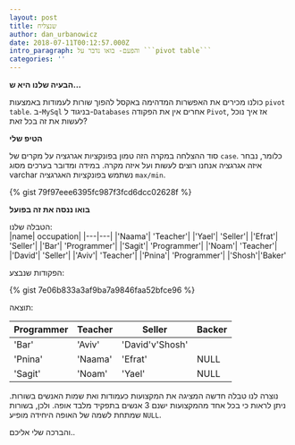 ```yaml
---
layout: post
title: שנצליח
author: dan_urbanowicz
date: 2018-07-11T00:12:57.000Z
intro_paragraph: והפעם- בואו נדבר על ```pivot table```
categories: ''
---
```

**הבעיה שלנו היא ש...**

כולנו מכירים את האפשרות המדהימה באקסל להפוך שורות לעמודות באמצעות ```pivot table```. ב-```MySql``` בניגוד ל-```Databases``` אחרים אין את הפקודה ```Pivot```, אז איך נוכל לעשות את זה בכל זאת? 

**הטיפ שלי**

סוד ההצלחה במקרה הזה טמון בפונקציות אגרגציה על מקרים של ```case```. כלומר, נבחר איזה אגרגציה אנחנו רוצים לעשות ועל איזה מקרה.
במידה ומדובר בערכים מסוג varchar נשתמש בפונקציות האגרגציה ```max/min```.

{% gist 79f97eee6395fc987f3fcd6dcc02628f %}

**בואו ננסה את זה בפועל**

הטבלה שלנו:  
|name| occupation|
|---|---|
|'Naama'| 'Teacher'|
|'Yael'| 'Seller'|
|'Efrat'| 'Seller'|
|'Bar'| 'Programmer'|
|'Sagit'| 'Programmer'|
|'Noam'| 'Teacher'|
|'David'| 'Seller'|
|'Aviv'| 'Teacher'|
|'Pnina'| 'Programmer'|
|'Shosh'|'Baker'


הפקודות שנבצע:

{% gist 7e06b833a3af9ba7a9846faa52bfce96 %}

תוצאה:

|Programmer| Teacher| Seller| Backer|
|---|---|---|---|
|'Bar'|'Aviv'|'David'v'Shosh'|
|'Pnina'|'Naama'|'Efrat'|NULL|
|'Sagit'|'Noam'|'Yael'|NULL|


נוצרה לנו טבלה חדשה המציגה את המקצועות כעמודות ואת שמות האנשים בשורות. ניתן לראות כי בכל אחד מהמקצועות ישנם 3 אנשים בתפקיד מלבד אופה. ולכן, בשורות שמתחת לשמה של האופה היחידה מופיע ```NULL```.


והברכה שלי אליכם..


